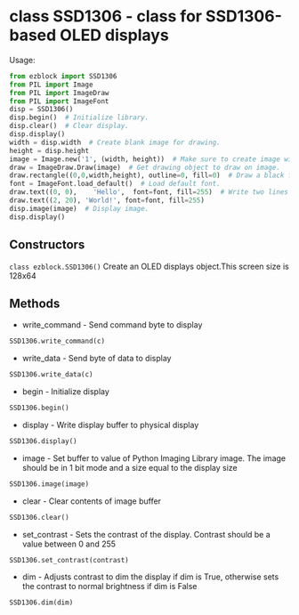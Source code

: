 # class SSD1306 - class for SSD1306-based OLED displays

Usage:
```python
from ezblock import SSD1306
from PIL import Image
from PIL import ImageDraw
from PIL import ImageFont
disp = SSD1306()
disp.begin()  # Initialize library.
disp.clear()  # Clear display.
disp.display()
width = disp.width  # Create blank image for drawing.
height = disp.height
image = Image.new('1', (width, height))  # Make sure to create image with mode '1' for 1-bit color.
draw = ImageDraw.Draw(image)  # Get drawing object to draw on image.
draw.rectangle((0,0,width,height), outline=0, fill=0)  # Draw a black filled box to clear the image.
font = ImageFont.load_default()  # Load default font.
draw.text((0, 0),    'Hello',  font=font, fill=255)  # Write two lines of text.
draw.text((2, 20), 'World!', font=font, fill=255)
disp.image(image)  # Display image.
disp.display()
```

## Constructors
```class ezblock.SSD1306()```
Create an OLED displays object.This screen size is 128x64

## Methods
- write_command - Send command byte to display
```python
SSD1306.write_command(c)
```
- write_data - Send byte of data to display
```python
SSD1306.write_data(c)
```
- begin - Initialize display
```python
SSD1306.begin()
```
- display - Write display buffer to physical display
```python
SSD1306.display()
```
- image - Set buffer to value of Python Imaging Library image.  The image should be in 1 bit mode and a size equal to the display size
```python
SSD1306.image(image)
```
- clear - Clear contents of image buffer
```python
SSD1306.clear()
```
- set_contrast - Sets the contrast of the display.  Contrast should be a value between 0 and 255
```python
SSD1306.set_contrast(contrast)
```
- dim - Adjusts contrast to dim the display if dim is True, otherwise sets the contrast to normal brightness if dim is False
```python
SSD1306.dim(dim)
```

